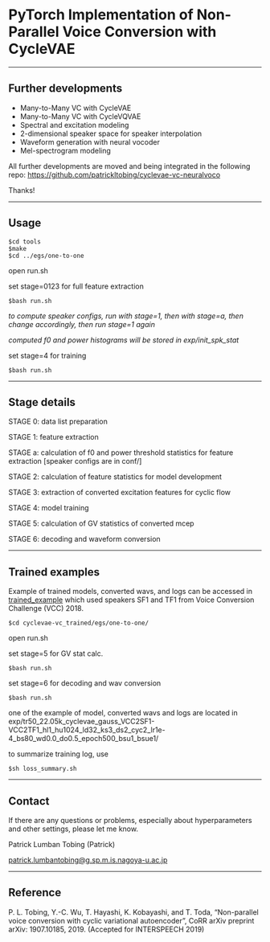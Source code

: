 # PyTorch Implementation of Non-Parallel Voice Conversion with CycleVAE


----
## Further developments
* Many-to-Many VC with CycleVAE
* Many-to-Many VC with CycleVQVAE
* Spectral and excitation modeling
* 2-dimensional speaker space for speaker interpolation
* Waveform generation with neural vocoder
* Mel-spectrogram modeling

All further developments are moved and being integrated in the following repo: https://github.com/patrickltobing/cyclevae-vc-neuralvoco

Thanks!

----
## Usage
    $cd tools
    $make
    $cd ../egs/one-to-one

open run.sh

set stage=0123 for full feature extraction

    $bash run.sh

*to compute speaker configs, run with stage=1, then with stage=a, then change accordingly, then run stage=1 again*

*computed f0 and power histograms will be stored in exp/init\_spk\_stat*

set stage=4 for training

    $bash run.sh


----
## Stage details
STAGE 0: data list preparation

STAGE 1: feature extraction

STAGE a: calculation of f0 and power threshold statistics for feature extraction [speaker configs are in conf/]

STAGE 2: calculation of feature statistics for model development

STAGE 3: extraction of converted excitation features for cyclic flow

STAGE 4: model training

STAGE 5: calculation of GV statistics of converted mcep

STAGE 6: decoding and waveform conversion


----
## Trained examples

Example of trained models, converted wavs, and logs can be accessed in [trained_example](http://bit.ly/309zWXc)
which used speakers SF1 and TF1 from Voice Conversion Challenge (VCC) 2018.

    $cd cyclevae-vc_trained/egs/one-to-one/

open run.sh

set stage=5 for GV stat calc.

    $bash run.sh

set stage=6 for decoding and wav conversion

    $bash run.sh

one of the example of model, converted wavs and logs are located in exp/tr50\_22.05k\_cyclevae\_gauss_VCC2SF1-VCC2TF1\_hl1\_hu1024\_ld32\_ks3\_ds2\_cyc2\_lr1e-4\_bs80\_wd0.0\_do0.5\_epoch500\_bsu1\_bsue1/

to summarize training log, use

    $sh loss_summary.sh

----
## Contact
If there are any questions or problems, especially about hyperparameters and other settings, please let me know.

Patrick Lumban Tobing (Patrick)

patrick.lumbantobing@g.sp.m.is.nagoya-u.ac.jp


----
## Reference
P. L. Tobing, Y.-C. Wu, T. Hayashi, K. Kobayashi, and T. Toda, “Non-parallel voice conversion with cyclic
variational autoencoder”, CoRR arXiv preprint arXiv: 1907.10185, 2019. (Accepted for INTERSPEECH 2019)

